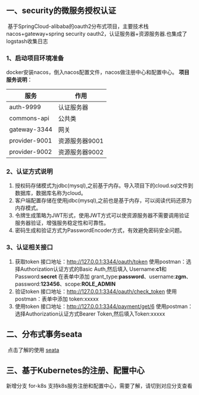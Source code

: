 ## 一、security的微服务授权认证

​		基于SpringCloud-alibaba的oauth2分布式项目，主要技术栈 nacos+gateway+spring security oauth2，认证服务器+资源服务器.也集成了logstash收集日志

### 1、启动项目环境准备

docker安装nacos，倒入nacos配置文件，nacos做注册中心和配置中心。
**项目服务说明**：

| 服务          | 作用           |
| ------------- | -------------- |
| auth-9999     | 认证服务器     |
| commons-api   | 公共类         |
| gateway-3344  | 网关           |
| provider-9001 | 资源服务器9001 |
| provider-9002 | 资源服务器9002 |

### 2、认证方式说明

1. 授权码存储模式为jdbc(mysql),之前基于内存。导入项目下的cloud.sql文件到数据库，数据库名称为cloud。
2. 客户端配置存储在使用jdbc(mysql),之前也是基于内存，可以阅读代码还原为内存模式。
3. 令牌生成策略为JWT形式，使用JWT方式可以使资源服务器不需要调用验证服务器验证，增强服务稳定性和可靠性。
4. 密码生成和验证方式为PasswordEncoder方式，有效避免密码安全问题。

### 3、认证相关接口

1. 获取token
   接口地址：http://127.0.0.1:3344/oauth/token
   使用postman：选择Authorization认证方式的Basic Auth,然后填入 Username:**c1**和Password:**secret**
   在表单中添加 grant_type:**password**、username:**zgm**、 password:**123456**、scope:**ROLE_ADMIN**
2. 验证token
   接口地址：http://127.0.0.1:3344/oauth/check_token
   使用postman：表单中添加 token:xxxxx
3. 使用token
   接口地址：http://127.0.0.1:3344/payment/get/6
   使用postman：选择Authorization认证方式Bearer Token,然后填入Token:xxxxx

## 二、分布式事务seata

​		点击了解的使用 [seata](doc/seata.md)
## 三、基于Kubernetes的注册、配置中心
   新增分支 for-k8s 支持k8s服务注册和配置中心，需要了解，请切到对应分支查看
